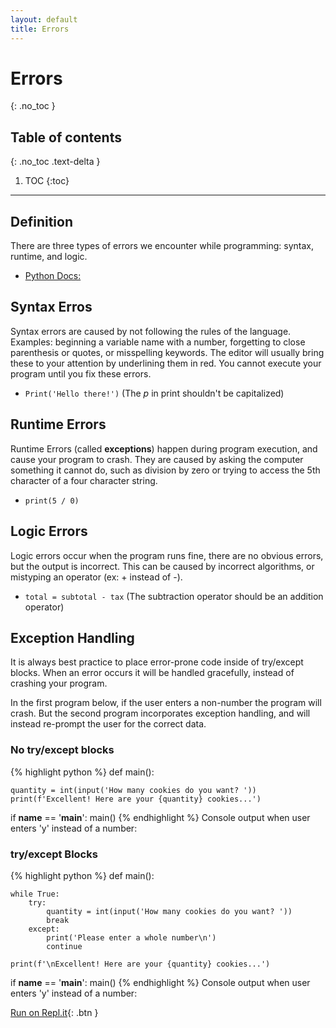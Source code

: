```yaml
---
layout: default
title: Errors
---
```


# Errors
{: .no_toc }
## Table of contents
{: .no_toc .text-delta }

1. TOC
{:toc}

---

## Definition
There are three types of errors we encounter while programming: syntax, runtime, and logic. 
- [Python Docs: ]()

## Syntax Erros
Syntax errors are caused by not following the rules of the language. Examples: beginning a variable name with a number, forgetting to close parenthesis or quotes, or misspelling keywords. The editor will usually bring these to your attention by underlining them in red. You cannot execute your program until you fix these errors.
- ```Print('Hello there!')``` (The *p* in print shouldn't be capitalized)

## Runtime Errors
Runtime Errors (called **exceptions**) happen during program execution, and cause your program to crash. They are caused by asking the computer something it cannot do, such as division by zero or trying to access the 5th character of a four character string.
- ```print(5 / 0)```

## Logic Errors
Logic errors occur when the program runs fine, there are no obvious errors, but the output is incorrect. This can be caused by incorrect algorithms, or mistyping an operator (ex: + instead of -).
- ```total = subtotal - tax```  (The subtraction operator should be an addition operator)

## Exception Handling
It is always best practice to place error-prone code inside of try/except blocks. When an error occurs it will be handled gracefully, instead of crashing your program.

In the first program below, if the user enters a non-number the program will crash. But the second program incorporates exception handling, and will instead re-prompt the user for the correct data. 

### No try/except blocks
{% highlight python %}
def main():
    
    quantity = int(input('How many cookies do you want? '))   
    print(f'Excellent! Here are your {quantity} cookies...')

if __name__ == '__main__':
    main()
{% endhighlight %}
Console output when user enters 'y' instead of a number:


### try/except Blocks
{% highlight python %}
def main():
    
    while True:
        try:
            quantity = int(input('How many cookies do you want? '))
            break
        except:
            print('Please enter a whole number\n')
            continue
    
    print(f'\nExcellent! Here are your {quantity} cookies...')

if __name__ == '__main__':
    main()
{% endhighlight %}
Console output when user enters 'y' instead of a number:


[Run on Repl.it](https://repl.it/@bianca_ruiz/#main.py){: .btn }
